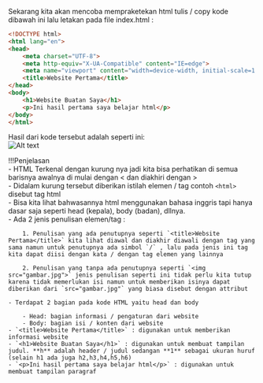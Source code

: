 Sekarang kita akan mencoba mempraketekan html tulis / copy kode dibawah ini lalu letakan pada file index.html :  

```html title="index.html"
<!DOCTYPE html>
<html lang="en">
<head>
    <meta charset="UTF-8">
    <meta http-equiv="X-UA-Compatible" content="IE=edge">
    <meta name="viewport" content="width=device-width, initial-scale=1.0">
    <title>Website Pertama</title>
</head>
<body>
    <h1>Website Buatan Saya</h1>
    <p>Ini hasil pertama saya belajar html</p>
</body>
</html>
```  
  
Hasil dari kode tersebut adalah seperti ini:  
![Alt text](https://i.ibb.co/jRC1DwW/6.png)  
  
!!!Penjelasan  
    - HTML Terkenal dengan kurung nya jadi kita bisa perhatikan di semua barisnya awalnya di mulai dengan < dan diakhiri dengan >  
    - Didalam kurung tersebut diberikan istilah elemen / tag contoh `<html>` disebut tag html  
    - Bisa kita lihat bahwasannya html menggunakan bahasa inggris tapi hanya dasar saja seperti head (kepala), body (badan), dllnya.  
    - Ada 2 jenis penulisan elemen/tag :  
      
        1. Penulisan yang ada penutupnya seperti `<title>Website Pertama</title>` kita lihat diawal dan diakhir diawali dengan tag yang sama namun untuk penutupnya ada simbol `/` , lalu pada jenis ini tag kita dapat diisi dengan kata / dengan tag elemen yang lainnya  
      
        2. Penulisan yang tanpa ada penutupnya seperti `<img src="gambar.jpg">` jenis penulisan seperti ini tidak perlu kita tutup karena tidak memerlukan isi namun untuk memberikan isinya dapat diberikan dari `src="gambar.jpg"` yang biasa disebut dengan attribut  
  
    - Terdapat 2 bagian pada kode HTML yaitu head dan body
        
        - Head: bagian informasi / pengaturan dari website
        - Body: bagian isi / konten dari website  
    - `<title>Website Pertama</title>` : digunakan untuk memberikan informasi website
    - `<h1>Website Buatan Saya</h1>` : digunakan untuk membuat tampilan judul. **h** adalah header / judul sedangan **1** sebagai ukuran huruf (selain h1 ada juga h2,h3,h4,h5,h6)  
    - `<p>Ini hasil pertama saya belajar html</p>` : digunakan untuk membuat tampilan paragraf